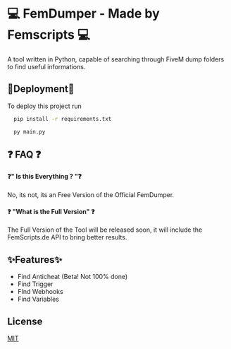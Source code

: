 
# 💻 FemDumper - Made by Femscripts 💻

A tool written in Python, capable of searching through FiveM dump folders to find useful informations.




## 🚀Deployment🚀

To deploy this project run

```bash
  pip install -r requirements.txt
```

```bash
  py main.py
```

## ❓ FAQ ❓

#### ❓" Is this Everything ? "❓

No, its not, its an Free Version of the Official FemDumper.

#### ❓ "What is the Full Version" ❓
 
The Full Version of the Tool will be released soon, it will include the FemScripts.de API to bring better results.

## ✨Features✨

- Find Anticheat (Beta! Not 100% done)
- Find Trigger
- FInd Webhooks
- Find Variables


## License

[MIT](https://choosealicense.com/licenses/mit/)

